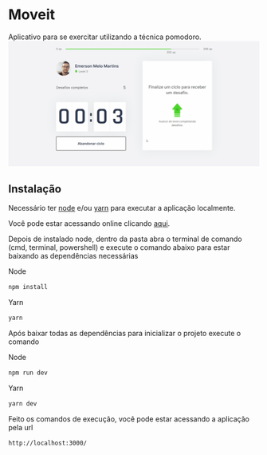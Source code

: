# Moveit

Aplicativo para se exercitar utilizando a técnica pomodoro.
<br />
<img src="./assets/moveit.gif" width="700" alt="moveit gif">

## Instalação

Necessário ter [node](https://nodejs.org/en/) e/ou [yarn](https://classic.yarnpkg.com/lang/en/) para executar a aplicação localmente.

Você pode estar acessando online clicando [aqui](https://moveit-257gtuit0-emersonmelomartins.vercel.app/).

Depois de instalado node, dentro da pasta abra o terminal de comando (cmd, terminal, powershell) e execute o comando abaixo para estar baixando as dependências necessárias

Node
```bash
npm install
```

Yarn
```bash
yarn
```

Após baixar todas as dependências para inicializar o projeto execute o comando

Node
```bash
npm run dev
```

Yarn
```bash
yarn dev
```

Feito os comandos de execução, você pode estar acessando a aplicação pela url
```bash
http://localhost:3000/
```